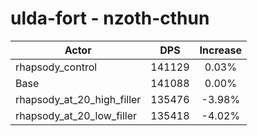 # ulda-fort - nzoth-cthun
| Actor | DPS | Increase |
|---|:---:|:---:|
|rhapsody_control|141129|0.03%|
|Base|141088|0.00%|
|rhapsody_at_20_high_filler|135476|-3.98%|
|rhapsody_at_20_low_filler|135418|-4.02%|
